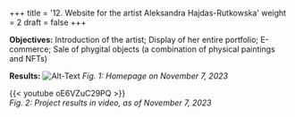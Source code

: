 +++
title = '12. Website for the artist Aleksandra Hajdas-Rutkowska'
weight = 2
draft = false
+++


**Objectives:** Introduction of the artist; Display of her entire portfolio; E-commerce; Sale of phygital objects (a combination of physical paintings and NFTs)

**Results:**
![Alt-Text](/img/p12.1.b.jpg)
*Fig. 1: Homepage on November 7, 2023*  

{{< youtube oE6VZuC29PQ >}}  
*Fig. 2: Project results in video, as of November 7, 2023*